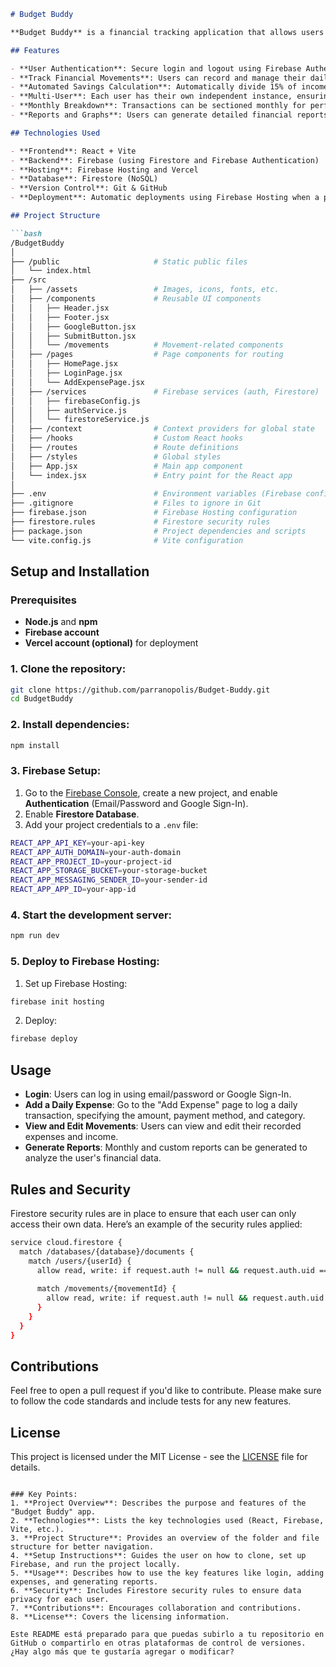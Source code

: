 
```markdown
# Budget Buddy

**Budget Buddy** is a financial tracking application that allows users to record and manage their daily expenses, income, loans, and savings across different accounts such as bank accounts, credit cards, and cash. It automates the tracking process, which was previously done manually via Excel, and provides users with a multi-user platform where they can register transactions, manage savings, and generate reports.

## Features

- **User Authentication**: Secure login and logout using Firebase Authentication (email/password and Google Sign-In).
- **Track Financial Movements**: Users can record and manage their daily expenses and income, categorize transactions, and select payment methods.
- **Automated Savings Calculation**: Automatically divide 15% of income into various savings categories like entertainment and investments.
- **Multi-User**: Each user has their own independent instance, ensuring personalized tracking of their finances.
- **Monthly Breakdown**: Transactions can be sectioned monthly for performance optimization.
- **Reports and Graphs**: Users can generate detailed financial reports, although graphs are to be determined at a later stage.

## Technologies Used

- **Frontend**: React + Vite
- **Backend**: Firebase (using Firestore and Firebase Authentication)
- **Hosting**: Firebase Hosting and Vercel
- **Database**: Firestore (NoSQL)
- **Version Control**: Git & GitHub
- **Deployment**: Automatic deployments using Firebase Hosting when a pull request is merged.

## Project Structure

```bash
/BudgetBuddy
│
├── /public                     # Static public files
│   └── index.html
├── /src
│   ├── /assets                 # Images, icons, fonts, etc.
│   ├── /components             # Reusable UI components
│   │   ├── Header.jsx
│   │   ├── Footer.jsx
│   │   ├── GoogleButton.jsx
│   │   ├── SubmitButton.jsx
│   │   └── /movements          # Movement-related components
│   ├── /pages                  # Page components for routing
│   │   ├── HomePage.jsx
│   │   ├── LoginPage.jsx
│   │   └── AddExpensePage.jsx
│   ├── /services               # Firebase services (auth, Firestore)
│   │   ├── firebaseConfig.js
│   │   ├── authService.js
│   │   └── firestoreService.js
│   ├── /context                # Context providers for global state
│   ├── /hooks                  # Custom React hooks
│   ├── /routes                 # Route definitions
│   ├── /styles                 # Global styles
│   ├── App.jsx                 # Main app component
│   └── index.jsx               # Entry point for the React app
│
├── .env                        # Environment variables (Firebase config)
├── .gitignore                  # Files to ignore in Git
├── firebase.json               # Firebase Hosting configuration
├── firestore.rules             # Firestore security rules
├── package.json                # Project dependencies and scripts
└── vite.config.js              # Vite configuration
```

## Setup and Installation

### Prerequisites
- **Node.js** and **npm**
- **Firebase account**
- **Vercel account (optional)** for deployment

### 1. Clone the repository:
```bash
git clone https://github.com/parranopolis/Budget-Buddy.git
cd BudgetBuddy
```

### 2. Install dependencies:
```bash
npm install
```

### 3. Firebase Setup:
1. Go to the [Firebase Console](https://console.firebase.google.com/), create a new project, and enable **Authentication** (Email/Password and Google Sign-In).
2. Enable **Firestore Database**.
3. Add your project credentials to a `.env` file:
```bash
REACT_APP_API_KEY=your-api-key
REACT_APP_AUTH_DOMAIN=your-auth-domain
REACT_APP_PROJECT_ID=your-project-id
REACT_APP_STORAGE_BUCKET=your-storage-bucket
REACT_APP_MESSAGING_SENDER_ID=your-sender-id
REACT_APP_APP_ID=your-app-id
```

### 4. Start the development server:
```bash
npm run dev
```

### 5. Deploy to Firebase Hosting:
1. Set up Firebase Hosting:
```bash
firebase init hosting
```
2. Deploy:
```bash
firebase deploy
```

## Usage

- **Login**: Users can log in using email/password or Google Sign-In.
- **Add a Daily Expense**: Go to the "Add Expense" page to log a daily transaction, specifying the amount, payment method, and category.
- **View and Edit Movements**: Users can view and edit their recorded expenses and income.
- **Generate Reports**: Monthly and custom reports can be generated to analyze the user's financial data.

## Rules and Security

Firestore security rules are in place to ensure that each user can only access their own data. Here’s an example of the security rules applied:

```bash
service cloud.firestore {
  match /databases/{database}/documents {
    match /users/{userId} {
      allow read, write: if request.auth != null && request.auth.uid == userId;
      
      match /movements/{movementId} {
        allow read, write: if request.auth != null && request.auth.uid == userId;
      }
    }
  }
}
```

## Contributions

Feel free to open a pull request if you'd like to contribute. Please make sure to follow the code standards and include tests for any new features.

## License

This project is licensed under the MIT License - see the [LICENSE](LICENSE) file for details.
```

### Key Points:
1. **Project Overview**: Describes the purpose and features of the "Budget Buddy" app.
2. **Technologies**: Lists the key technologies used (React, Firebase, Vite, etc.).
3. **Project Structure**: Provides an overview of the folder and file structure for better navigation.
4. **Setup Instructions**: Guides the user on how to clone, set up Firebase, and run the project locally.
5. **Usage**: Describes how to use the key features like login, adding expenses, and generating reports.
6. **Security**: Includes Firestore security rules to ensure data privacy for each user.
7. **Contributions**: Encourages collaboration and contributions.
8. **License**: Covers the licensing information.

Este README está preparado para que puedas subirlo a tu repositorio en GitHub o compartirlo en otras plataformas de control de versiones. ¿Hay algo más que te gustaría agregar o modificar?